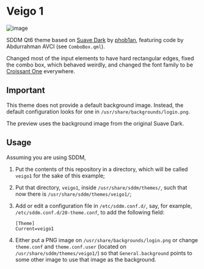 # Veigo 1

![image](https://github.com/user-attachments/assets/b6f08201-9fa3-462b-9186-9467cd2b9689)

SDDM Qt6 theme based on [Suave Dark](https://store.kde.org/p/2185222) by
[phob1an](https://store.kde.org/u/phob1an), featuring code by Abdurrahman
AVCI (see `ComboBox.qml`).

Changed most of the input elements to have hard rectangular edges,
fixed the combo box, which behaved weirdly, and changed the font family
to be [Croissant One](https://fonts.google.com/specimen/Croissant+One)
everywhere.

## Important

This theme does not provide a default background image. Instead, the
default configuration looks for one in `/usr/share/backgrounds/login.png`.

The preview uses the background image from the original Suave Dark.

## Usage

Assuming you are using SDDM,

1. Put the contents of this repository in a directory, which will be
   called `veigo1` for the sake of this example;
2. Put that directory, `veigo1`, inside `/usr/share/sddm/themes/`, such
   that now there is `/usr/share/sddm/themes/veigo1/`;
3. Add or edit a configuration file in `/etc/sddm.conf.d/`, say, for
   example, `/etc/sddm.conf.d/20-theme.conf`, to add the following field:

   ```desktop
   [Theme]
   Current=veigo1
   ```
4. Either put a PNG image on `/usr/share/backgrounds/login.png` or change
   `theme.conf` and `theme.conf.user` (located on
   `/usr/share/sddm/themes/veigo1/`) so that `General.background` points
   to some other image to use that image as the background.
